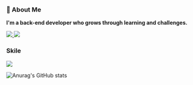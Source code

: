 ### 👋 About Me

**I'm a back-end developer who grows through learning and challenges.**

<a href="https://myeongdev.tistory.com/" target="_blank">
<img src="https://img.shields.io/badge/Tistory-000000?style=for-the-badge&logo=Tistory&logoColor=white">
</a>

<a href="https://planet-felidae-9c2.notion.site/09416ffb0f5d429f8aa2e24241913e88" target="_blank">
<img src="https://img.shields.io/badge/Notion-ffffff?style=for-the-badge&logo=Notion&logoColor=black">
</a>



### Skile

<img src="https://img.shields.io/badge/JavaScript-F7DF1E?style=for-the-badge&logo=Notion&logoColor=white">


![Anurag's GitHub stats](https://github-readme-stats.vercel.app/api?username=MyeoungDev&show_icons=true&theme=radical)


